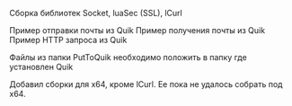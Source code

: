 Сборка библиотек Socket, luaSec (SSL), lCurl

Пример отправки почты из Quik
Пример получения почты из Quik
Пример HTTP запроса из Quik

Файлы из папки PutToQuik необходимо положить в папку где установлен Quik

Добавил сборки для x64, кроме lCurl. Ее пока не удалось собрать под x64.
